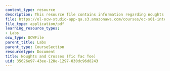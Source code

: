 ```yaml
---
content_type: resource
description: This resource file contains information regarding noughts and crosses.
file: https://ol-ocw-studio-app-qa.s3.amazonaws.com/courses/ec-s01-internet-technology-in-local-and-global-communities-spring-2005-summer-2005/35626e9743ee128e1297030dc96d8243_MITEC_S01S05_noughtscros.pdf
file_type: application/pdf
learning_resource_types:
- Labs
ocw_type: OCWFile
parent_title: Labs
parent_type: CourseSection
resourcetype: Document
title: Noughts and Crosses (Tic Tac Toe)
uid: 35626e97-43ee-128e-1297-030dc96d8243
---
```

